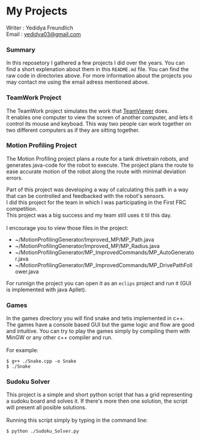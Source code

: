 # My Projects

Writer : Yedidya Freundlich\
Email : yedidya03@gmail.com

### Summary
In this reposetory I gathered a few projects I did over the years. 
You can find a short explenation about them in this ```README.md``` file. You can find the raw code in directories above.
For more information about the projects you may contact me using the email adress mentioned above.

### TeamWork Project
The TeamWork project simulates the work that [TeamViewer](https://www.teamviewer.com/en/) does.\
It enables one computer to view the screen of another computer, and lets it control its mouse and keyboad. This way two people can work together on two different computers as if they are sitting together.

### Motion Profiling Project
The Motion Profiling project plans a route for a tank drivetrain robots, and generates java-code for the robot to execute.
The project plans the route to ease accurate motion of the robot along the route with minimal deviation errors. 

Part of this project was developing a way of calculating this path in a way that can be controlled and feedbacked with the robot's sensors.\
I did this project for the team in which I was participating in the First FRC competition.\
This project was a big success and my team still uses it til this day.\
\
I encourage you to view those files in the project:
* ~/MotionProfilingGenerator/Improved_MP/MP_Path.java
* ~/MotionProfilingGenerator/Improved_MP/MP_Radius.java
* ~/MotionProfilingGenerator/MP_ImprovedCommands/MP_AutoGenerator.java
* ~/MotionProfilingGenerator/MP_ImprovedCommands/MP_DrivePathFollower.java

For runnign the project you can open it as an ```eclips``` project and run it (GUI is implemented with java Apllet).

### Games
In the games directory you will find snake and tetis implemented in c++.
The games have a console based GUI but the game logic and flow are good and intuitive.
You can try to play the games simply by compiling them with MinGW or any other c++ compiler and run.\
\
For example:
```
$ g++ ./Snake.cpp -o Snake
$ ./Snake
```

### Sudoku Solver
This project is a simple and short python script that has a grid representing a sudoku board and solves it. 
If there's more then one solution, the script will present all posible solutions.\
\
Running this script simply by typing in the command line:
```
$ python ./Sudoku_Solver.py
```

